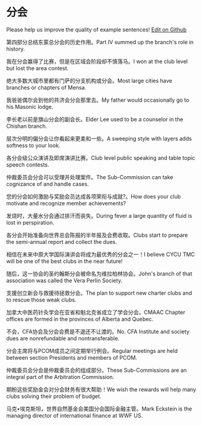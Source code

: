 # 分会

Please help us improve the quality of example sentences! [Edit on Github](https://github.com/jiyushe/jiyu-example-sentence-source/blob/main/chinese/fenhui.md)

<p><span class="chinese">第四部分总结东蒙总分会的历史作用。</span><span class="english">Part IV summed up the branch's role in history.</span></p>

<p><span class="chinese">我在分会赢得了比赛，但是在区域会阶段却不慎落马。</span><span class="english">I won at the club level but lost the area contest.</span></p>

<p><span class="chinese">绝大多数大城市里都有门萨的分支机构或分会。</span><span class="english">Most large cities have branches or chapters of Mensa.</span></p>

<p><span class="chinese">我爸爸偶尔会到他的共济会分会那里去。</span><span class="english">My father would occasionally go to his Masonic lodge.</span></p>

<p><span class="chinese">李长老以前是旗山分会的副会长。</span><span class="english">Elder Lee used to be a counselor in the Chishan branch.</span></p>

<p><span class="chinese">层次分明的偏分会让你看起来更柔和一些。</span><span class="english">A sweeping style with layers adds softness to your look.</span></p>

<p><span class="chinese">各分会级公众演讲及即席演讲比赛。</span><span class="english">Club level public speaking and table topic speech contests.</span></p>

<p><span class="chinese">仲裁委员会分会可以受理并处理案件。</span><span class="english">The Sub-Commission can take cognizance of and handle cases.</span></p>

<p><span class="chinese">您的分会如何激励与奖励会员达成各项荣衔与成就?。</span><span class="english">How does your club motivate and recognize member achievements?</span></p>

<p><span class="chinese">发烧时，大量水分会通过排汗而丧失。</span><span class="english">During fever a large quantity of fluid is lost in perspiration.</span></p>

<p><span class="chinese">各分会开始准备向世界总会陈报的半年报及会费收取。</span><span class="english">Clubs start to prepare the semi-annual report and collect the dues.</span></p>

<p><span class="chinese">相信在未来中原大学国际演讲会将成为最优秀的分会之一！</span><span class="english">I believe CYCU TMC will be one of the best clubs in the near future!</span></p>

<p><span class="chinese">随后，这一协会的圣约翰斯分会被命名为维拉柏林协会。</span><span class="english">John's branch of that association was called the Vera Perlin Society.</span></p>

<p><span class="chinese">支援创立新会与救援待拯救分会。</span><span class="english">The plan to support new charter clubs and to rescue those weak clubs.</span></p>

<p><span class="chinese">加拿大中医药针灸学会在亚省和魁北克省成立了学会分会。</span><span class="english">CMAAC Chapter offices are formed in the provinces of Alberta and Quebec.</span></p>

<p><span class="chinese">不会，CFA协会及分会会费是不退还不让渡的。</span><span class="english">No. CFA Institute and society dues are nonrefundable and nontransferable.</span></p>

<p><span class="chinese">分会主席将与PCOM成员之间定期举行例会。</span><span class="english">Regular meetings are held between section Presidents and members of PCOM.</span></p>

<p><span class="chinese">仲裁委员会分会是仲裁委员会的组成部分。</span><span class="english">These Sub-Commissions are an integral part of the Arbitration Commission.</span></p>

<p><span class="chinese">期盼这些奖励金会对分会财务有很大帮助！</span><span class="english">We wish the rewards will help many clubs solving their problem of budget.</span></p>

<p><span class="chinese">马克•埃克斯坦，世界自然基金会美国分会国际金融主管。</span><span class="english">Mark Eckstein is the managing director of international finance at WWF US.</span></p>


